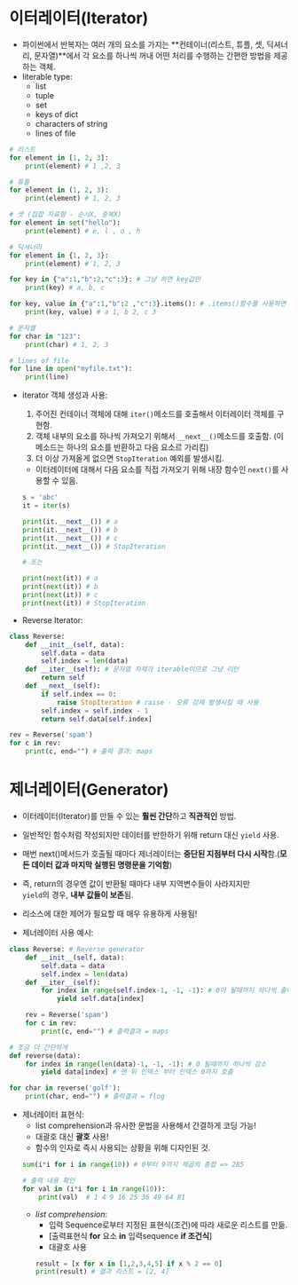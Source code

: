 # 이터레이터(Iterator)

- 파이썬에서 반복자는 여러 개의 요소를 가지는 **컨테이너(리스트, 튜플, 셋, 딕셔너리, 문자열)**에서 각 요소를 하나씩 꺼내 어떤 처리를 수행하는 간편한 방법을 제공하는 객체.  
- literable type:
    - list
    - tuple
    - set
    - keys of dict
    - characters of string
    - lines of file  

```py
# 리스트
for element in [1, 2, 3]:
    print(element) # 1 ,2, 3

# 튜플
for element in (1, 2, 3):
    print(element) # 1, 2, 3

# 셋 (집합 자료형 - 순서X, 중복X)
for element in set("hello"):
    print(element) # e, l , o , h

# 딕셔너리
for element in {1, 2, 3}:
    print(element) # 1, 2, 3

for key in {"a":1,"b":2,"c":3}: # 그냥 하면 key값만 
    print(key) # a, b, c

for key, value in {"a":1,"b":2 ,"c":3}.items(): # .items()함수를 사용하면 딕셔너리에 있는 키와 값들의 쌍 얻을 수 있음.
    print(key, value) # a 1, b 2, c 3

# 문자열
for char in "123":
    print(char) # 1, 2, 3

# lines of file
for line in open("myfile.txt"):
    print(line)
```  

- iterator 객체 생성과 사용:
    1. 주어진 컨테이너 객체에 대해 ```iter()```메소드를 호출해서 이터레이터 객체를 구현함.
    2. 객체 내부의 요소를 하나씩 가져오기 위해서 ```__next__()```메소드를 호출함. (이 메소드는 하나의 요소를 반환하고 다음 요소르 가리킴)
    3. 더 이상 가져올게 없으면 ```StopIteration``` 예외를 발생시킴.
    - 이터레이터에 대해서 다음 요소를 직접 가져오기 위해 내장 함수인 ```next()```를 사용할 수 있음.

    ```py
    s = 'abc'
    it = iter(s)

    print(it.__next__()) # a
    print(it.__next__()) # b
    print(it.__next__()) # c
    print(it.__next__()) # StopIteration

    # 또는

    print(next(it)) # a
    print(next(it)) # b
    print(next(it)) # c
    print(next(it)) # StopIteration
    ```  

- Reverse Iterator:
```py
class Reverse:
    def __init__(self, data):
        self.data = data
        self.index = len(data)
    def __iter__(self): # 문자열 자체가 iterable이므로 그냥 리턴
        return self
    def __next__(self):
        if self.index == 0:
            raise StopIteration # raise - 오류 강제 발생시킬 때 사용
        self.index = self.index - 1
        return self.data[self.index]

rev = Reverse('spam')
for c in rev:
    print(c, end="") # 출력 결과: maps
```

# 제너레이터(Generator)

- 이터레이터(Iterator)를 만들 수 있는 **훨씬 간단**하고 **직관적인** 방법.
- 일반적인 함수처럼 작성되지만 데이터를 반한하기 위해 return 대신 ```yield``` 사용.
- 매번 next()메서드가 호출될 때마다 제너레이터는 **중단된 지점부터 다시 시작**함.(**모든 데이터 값과 마지막 실행된 명령문을 기억함**)
- 즉, return의 경우엔 값이 반환될 때마다 내부 지역변수들이 사라지지만  
  ```yield```의 경우, **내부 값들이 보존**됨.
- 리소스에 대한 제어가 필요할 때 매우 유용하게 사용됨!

- 제너레이터 사용 예시:
```py
class Reverse: # Reverse generator
    def __init__(self, data):
        self.data = data
        self.index = len(data)
    def __iter__(self):
        for index in range(self.index-1, -1, -1): # 0이 될때까지 하나씩 줄여나감.
            yield self.data[index]

    rev = Reverse('spam')
    for c in rev:
        print(c, end="") # 출력결과 = maps
```
```py
# 조금 더 간단하게
def reverse(data):
    for index in range(len(data)-1, -1, -1): # 0 될때까지 하나씩 감소
        yield data[index] # 맨 뒤 인덱스 부터 인덱스 0까지 호출

for char in reverse('golf'):
    print(char, end="") # 출력결과 = flog
```  

- 제너레이터 표현식:
    - list comprehension과 유사한 문법을 사용해서 간결하게 코딩 가능!
    - 대괄호 대신 **괄호** 사용!
    - 함수의 인자로 즉시 사용되는 상황을 위해 디자인된 것.
    ```py
    sum(i*i for i in range(10)) # 0부터 9까지 제곱의 총합 => 285
    ```
    ```py
    # 출력 내용 확인
    for val in (i*i for i in range(10)):
        print(val)  # 1 4 9 16 25 36 49 64 81
    ```  
    - *list comprehension*:
        - 입력 Sequence로부터 지정된 표현식(조건)에 따라 새로운 리스트를 만듦.
        - [출력표현식 **for** 요소 **in** 입력sequence **if 조건식**]
        - 대괄호 사용
        ```py
        result = [x for x in [1,2,3,4,5] if x % 2 == 0]
        print(result) # 결과 리스트 = [2, 4] 
        ```
    